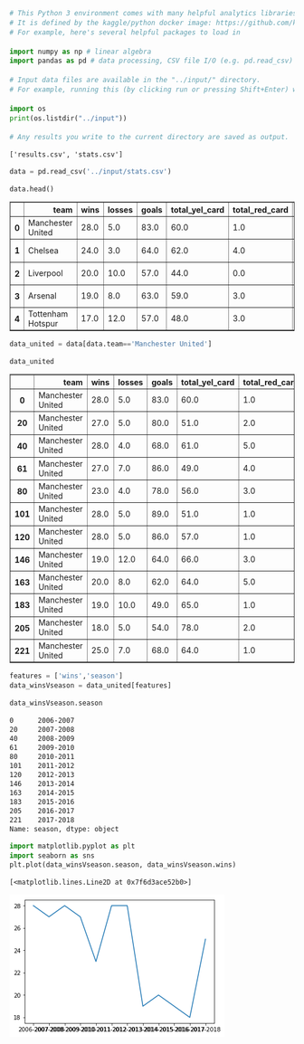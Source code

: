 

```python
# This Python 3 environment comes with many helpful analytics libraries installed
# It is defined by the kaggle/python docker image: https://github.com/kaggle/docker-python
# For example, here's several helpful packages to load in 

import numpy as np # linear algebra
import pandas as pd # data processing, CSV file I/O (e.g. pd.read_csv)

# Input data files are available in the "../input/" directory.
# For example, running this (by clicking run or pressing Shift+Enter) will list the files in the input directory

import os
print(os.listdir("../input"))

# Any results you write to the current directory are saved as output.
```

    ['results.csv', 'stats.csv']



```python
data = pd.read_csv('../input/stats.csv')
```


```python
data.head()
```




<div>
<style scoped>
    .dataframe tbody tr th:only-of-type {
        vertical-align: middle;
    }

    .dataframe tbody tr th {
        vertical-align: top;
    }

    .dataframe thead th {
        text-align: right;
    }
</style>
<table border="1" class="dataframe">
  <thead>
    <tr style="text-align: right;">
      <th></th>
      <th>team</th>
      <th>wins</th>
      <th>losses</th>
      <th>goals</th>
      <th>total_yel_card</th>
      <th>total_red_card</th>
      <th>total_scoring_att</th>
      <th>ontarget_scoring_att</th>
      <th>hit_woodwork</th>
      <th>att_hd_goal</th>
      <th>att_pen_goal</th>
      <th>att_freekick_goal</th>
      <th>att_ibox_goal</th>
      <th>att_obox_goal</th>
      <th>goal_fastbreak</th>
      <th>total_offside</th>
      <th>clean_sheet</th>
      <th>goals_conceded</th>
      <th>saves</th>
      <th>outfielder_block</th>
      <th>interception</th>
      <th>total_tackle</th>
      <th>last_man_tackle</th>
      <th>total_clearance</th>
      <th>head_clearance</th>
      <th>own_goals</th>
      <th>penalty_conceded</th>
      <th>pen_goals_conceded</th>
      <th>total_pass</th>
      <th>total_through_ball</th>
      <th>total_long_balls</th>
      <th>backward_pass</th>
      <th>total_cross</th>
      <th>corner_taken</th>
      <th>touches</th>
      <th>big_chance_missed</th>
      <th>clearance_off_line</th>
      <th>dispossessed</th>
      <th>penalty_save</th>
      <th>total_high_claim</th>
      <th>punches</th>
      <th>season</th>
    </tr>
  </thead>
  <tbody>
    <tr>
      <th>0</th>
      <td>Manchester United</td>
      <td>28.0</td>
      <td>5.0</td>
      <td>83.0</td>
      <td>60.0</td>
      <td>1.0</td>
      <td>698.0</td>
      <td>256.0</td>
      <td>21.0</td>
      <td>12.0</td>
      <td>5.0</td>
      <td>1.0</td>
      <td>72.0</td>
      <td>11.0</td>
      <td>9.0</td>
      <td>80.0</td>
      <td>16.0</td>
      <td>27.0</td>
      <td>2.0</td>
      <td>81.0</td>
      <td>254.0</td>
      <td>890.0</td>
      <td>1.0</td>
      <td>1222.0</td>
      <td>NaN</td>
      <td>1.0</td>
      <td>5.0</td>
      <td>3.0</td>
      <td>18723.0</td>
      <td>NaN</td>
      <td>2397.0</td>
      <td>NaN</td>
      <td>918.0</td>
      <td>258.0</td>
      <td>25686.0</td>
      <td>NaN</td>
      <td>1.0</td>
      <td>NaN</td>
      <td>2.0</td>
      <td>37.0</td>
      <td>25.0</td>
      <td>2006-2007</td>
    </tr>
    <tr>
      <th>1</th>
      <td>Chelsea</td>
      <td>24.0</td>
      <td>3.0</td>
      <td>64.0</td>
      <td>62.0</td>
      <td>4.0</td>
      <td>636.0</td>
      <td>216.0</td>
      <td>14.0</td>
      <td>16.0</td>
      <td>3.0</td>
      <td>6.0</td>
      <td>41.0</td>
      <td>23.0</td>
      <td>6.0</td>
      <td>127.0</td>
      <td>22.0</td>
      <td>24.0</td>
      <td>4.0</td>
      <td>74.0</td>
      <td>292.0</td>
      <td>982.0</td>
      <td>0.0</td>
      <td>1206.0</td>
      <td>NaN</td>
      <td>1.0</td>
      <td>3.0</td>
      <td>2.0</td>
      <td>16759.0</td>
      <td>NaN</td>
      <td>2270.0</td>
      <td>NaN</td>
      <td>897.0</td>
      <td>231.0</td>
      <td>24010.0</td>
      <td>NaN</td>
      <td>2.0</td>
      <td>NaN</td>
      <td>1.0</td>
      <td>74.0</td>
      <td>22.0</td>
      <td>2006-2007</td>
    </tr>
    <tr>
      <th>2</th>
      <td>Liverpool</td>
      <td>20.0</td>
      <td>10.0</td>
      <td>57.0</td>
      <td>44.0</td>
      <td>0.0</td>
      <td>668.0</td>
      <td>214.0</td>
      <td>15.0</td>
      <td>8.0</td>
      <td>6.0</td>
      <td>1.0</td>
      <td>46.0</td>
      <td>11.0</td>
      <td>3.0</td>
      <td>120.0</td>
      <td>20.0</td>
      <td>27.0</td>
      <td>1.0</td>
      <td>65.0</td>
      <td>246.0</td>
      <td>969.0</td>
      <td>2.0</td>
      <td>1115.0</td>
      <td>NaN</td>
      <td>0.0</td>
      <td>1.0</td>
      <td>1.0</td>
      <td>17154.0</td>
      <td>NaN</td>
      <td>2800.0</td>
      <td>NaN</td>
      <td>1107.0</td>
      <td>282.0</td>
      <td>24150.0</td>
      <td>NaN</td>
      <td>1.0</td>
      <td>NaN</td>
      <td>0.0</td>
      <td>51.0</td>
      <td>27.0</td>
      <td>2006-2007</td>
    </tr>
    <tr>
      <th>3</th>
      <td>Arsenal</td>
      <td>19.0</td>
      <td>8.0</td>
      <td>63.0</td>
      <td>59.0</td>
      <td>3.0</td>
      <td>638.0</td>
      <td>226.0</td>
      <td>19.0</td>
      <td>10.0</td>
      <td>10.0</td>
      <td>3.0</td>
      <td>53.0</td>
      <td>10.0</td>
      <td>7.0</td>
      <td>111.0</td>
      <td>12.0</td>
      <td>35.0</td>
      <td>6.0</td>
      <td>73.0</td>
      <td>214.0</td>
      <td>998.0</td>
      <td>1.0</td>
      <td>1202.0</td>
      <td>NaN</td>
      <td>1.0</td>
      <td>3.0</td>
      <td>3.0</td>
      <td>18458.0</td>
      <td>NaN</td>
      <td>2045.0</td>
      <td>NaN</td>
      <td>873.0</td>
      <td>278.0</td>
      <td>25592.0</td>
      <td>NaN</td>
      <td>1.0</td>
      <td>NaN</td>
      <td>0.0</td>
      <td>88.0</td>
      <td>27.0</td>
      <td>2006-2007</td>
    </tr>
    <tr>
      <th>4</th>
      <td>Tottenham Hotspur</td>
      <td>17.0</td>
      <td>12.0</td>
      <td>57.0</td>
      <td>48.0</td>
      <td>3.0</td>
      <td>520.0</td>
      <td>184.0</td>
      <td>6.0</td>
      <td>5.0</td>
      <td>6.0</td>
      <td>2.0</td>
      <td>44.0</td>
      <td>13.0</td>
      <td>9.0</td>
      <td>149.0</td>
      <td>6.0</td>
      <td>54.0</td>
      <td>11.0</td>
      <td>128.0</td>
      <td>276.0</td>
      <td>995.0</td>
      <td>2.0</td>
      <td>1412.0</td>
      <td>NaN</td>
      <td>2.0</td>
      <td>7.0</td>
      <td>6.0</td>
      <td>14914.0</td>
      <td>NaN</td>
      <td>2408.0</td>
      <td>NaN</td>
      <td>796.0</td>
      <td>181.0</td>
      <td>22200.0</td>
      <td>NaN</td>
      <td>2.0</td>
      <td>NaN</td>
      <td>0.0</td>
      <td>51.0</td>
      <td>24.0</td>
      <td>2006-2007</td>
    </tr>
  </tbody>
</table>
</div>




```python
data_united = data[data.team=='Manchester United']
```


```python
data_united
```




<div>
<style scoped>
    .dataframe tbody tr th:only-of-type {
        vertical-align: middle;
    }

    .dataframe tbody tr th {
        vertical-align: top;
    }

    .dataframe thead th {
        text-align: right;
    }
</style>
<table border="1" class="dataframe">
  <thead>
    <tr style="text-align: right;">
      <th></th>
      <th>team</th>
      <th>wins</th>
      <th>losses</th>
      <th>goals</th>
      <th>total_yel_card</th>
      <th>total_red_card</th>
      <th>total_scoring_att</th>
      <th>ontarget_scoring_att</th>
      <th>hit_woodwork</th>
      <th>att_hd_goal</th>
      <th>att_pen_goal</th>
      <th>att_freekick_goal</th>
      <th>att_ibox_goal</th>
      <th>att_obox_goal</th>
      <th>goal_fastbreak</th>
      <th>total_offside</th>
      <th>clean_sheet</th>
      <th>goals_conceded</th>
      <th>saves</th>
      <th>outfielder_block</th>
      <th>interception</th>
      <th>total_tackle</th>
      <th>last_man_tackle</th>
      <th>total_clearance</th>
      <th>head_clearance</th>
      <th>own_goals</th>
      <th>penalty_conceded</th>
      <th>pen_goals_conceded</th>
      <th>total_pass</th>
      <th>total_through_ball</th>
      <th>total_long_balls</th>
      <th>backward_pass</th>
      <th>total_cross</th>
      <th>corner_taken</th>
      <th>touches</th>
      <th>big_chance_missed</th>
      <th>clearance_off_line</th>
      <th>dispossessed</th>
      <th>penalty_save</th>
      <th>total_high_claim</th>
      <th>punches</th>
      <th>season</th>
    </tr>
  </thead>
  <tbody>
    <tr>
      <th>0</th>
      <td>Manchester United</td>
      <td>28.0</td>
      <td>5.0</td>
      <td>83.0</td>
      <td>60.0</td>
      <td>1.0</td>
      <td>698.0</td>
      <td>256.0</td>
      <td>21.0</td>
      <td>12.0</td>
      <td>5.0</td>
      <td>1.0</td>
      <td>72.0</td>
      <td>11.0</td>
      <td>9.0</td>
      <td>80.0</td>
      <td>16.0</td>
      <td>27.0</td>
      <td>2.0</td>
      <td>81.0</td>
      <td>254.0</td>
      <td>890.0</td>
      <td>1.0</td>
      <td>1222.0</td>
      <td>NaN</td>
      <td>1.0</td>
      <td>5.0</td>
      <td>3.0</td>
      <td>18723.0</td>
      <td>NaN</td>
      <td>2397.0</td>
      <td>NaN</td>
      <td>918.0</td>
      <td>258.0</td>
      <td>25686.0</td>
      <td>NaN</td>
      <td>1.0</td>
      <td>NaN</td>
      <td>2.0</td>
      <td>37.0</td>
      <td>25.0</td>
      <td>2006-2007</td>
    </tr>
    <tr>
      <th>20</th>
      <td>Manchester United</td>
      <td>27.0</td>
      <td>5.0</td>
      <td>80.0</td>
      <td>51.0</td>
      <td>2.0</td>
      <td>696.0</td>
      <td>260.0</td>
      <td>16.0</td>
      <td>12.0</td>
      <td>6.0</td>
      <td>6.0</td>
      <td>64.0</td>
      <td>16.0</td>
      <td>7.0</td>
      <td>100.0</td>
      <td>21.0</td>
      <td>22.0</td>
      <td>2.0</td>
      <td>96.0</td>
      <td>446.0</td>
      <td>978.0</td>
      <td>2.0</td>
      <td>2022.0</td>
      <td>1140.0</td>
      <td>0.0</td>
      <td>1.0</td>
      <td>1.0</td>
      <td>17422.0</td>
      <td>90.0</td>
      <td>2417.0</td>
      <td>NaN</td>
      <td>936.0</td>
      <td>261.0</td>
      <td>26620.0</td>
      <td>NaN</td>
      <td>10.0</td>
      <td>627.0</td>
      <td>0.0</td>
      <td>47.0</td>
      <td>23.0</td>
      <td>2007-2008</td>
    </tr>
    <tr>
      <th>40</th>
      <td>Manchester United</td>
      <td>28.0</td>
      <td>4.0</td>
      <td>68.0</td>
      <td>61.0</td>
      <td>5.0</td>
      <td>715.0</td>
      <td>230.0</td>
      <td>9.0</td>
      <td>7.0</td>
      <td>4.0</td>
      <td>4.0</td>
      <td>56.0</td>
      <td>12.0</td>
      <td>12.0</td>
      <td>99.0</td>
      <td>24.0</td>
      <td>24.0</td>
      <td>NaN</td>
      <td>120.0</td>
      <td>640.0</td>
      <td>741.0</td>
      <td>8.0</td>
      <td>1322.0</td>
      <td>716.0</td>
      <td>1.0</td>
      <td>3.0</td>
      <td>3.0</td>
      <td>19416.0</td>
      <td>291.0</td>
      <td>2192.0</td>
      <td>NaN</td>
      <td>1039.0</td>
      <td>257.0</td>
      <td>30077.0</td>
      <td>NaN</td>
      <td>3.0</td>
      <td>579.0</td>
      <td>0.0</td>
      <td>56.0</td>
      <td>22.0</td>
      <td>2008-2009</td>
    </tr>
    <tr>
      <th>61</th>
      <td>Manchester United</td>
      <td>27.0</td>
      <td>7.0</td>
      <td>86.0</td>
      <td>49.0</td>
      <td>4.0</td>
      <td>695.0</td>
      <td>221.0</td>
      <td>12.0</td>
      <td>14.0</td>
      <td>6.0</td>
      <td>3.0</td>
      <td>77.0</td>
      <td>9.0</td>
      <td>6.0</td>
      <td>85.0</td>
      <td>19.0</td>
      <td>28.0</td>
      <td>0.0</td>
      <td>100.0</td>
      <td>602.0</td>
      <td>828.0</td>
      <td>13.0</td>
      <td>983.0</td>
      <td>584.0</td>
      <td>0.0</td>
      <td>2.0</td>
      <td>2.0</td>
      <td>19318.0</td>
      <td>243.0</td>
      <td>2205.0</td>
      <td>NaN</td>
      <td>1156.0</td>
      <td>297.0</td>
      <td>28968.0</td>
      <td>NaN</td>
      <td>2.0</td>
      <td>622.0</td>
      <td>0.0</td>
      <td>65.0</td>
      <td>18.0</td>
      <td>2009-2010</td>
    </tr>
    <tr>
      <th>80</th>
      <td>Manchester United</td>
      <td>23.0</td>
      <td>4.0</td>
      <td>78.0</td>
      <td>56.0</td>
      <td>3.0</td>
      <td>618.0</td>
      <td>212.0</td>
      <td>15.0</td>
      <td>18.0</td>
      <td>3.0</td>
      <td>1.0</td>
      <td>71.0</td>
      <td>7.0</td>
      <td>5.0</td>
      <td>102.0</td>
      <td>15.0</td>
      <td>37.0</td>
      <td>0.0</td>
      <td>107.0</td>
      <td>646.0</td>
      <td>693.0</td>
      <td>17.0</td>
      <td>1053.0</td>
      <td>634.0</td>
      <td>1.0</td>
      <td>6.0</td>
      <td>5.0</td>
      <td>18870.0</td>
      <td>212.0</td>
      <td>2279.0</td>
      <td>2411.0</td>
      <td>1005.0</td>
      <td>243.0</td>
      <td>26671.0</td>
      <td>50.0</td>
      <td>2.0</td>
      <td>471.0</td>
      <td>0.0</td>
      <td>45.0</td>
      <td>16.0</td>
      <td>2010-2011</td>
    </tr>
    <tr>
      <th>101</th>
      <td>Manchester United</td>
      <td>28.0</td>
      <td>5.0</td>
      <td>89.0</td>
      <td>51.0</td>
      <td>1.0</td>
      <td>646.0</td>
      <td>243.0</td>
      <td>17.0</td>
      <td>16.0</td>
      <td>9.0</td>
      <td>2.0</td>
      <td>74.0</td>
      <td>15.0</td>
      <td>2.0</td>
      <td>89.0</td>
      <td>20.0</td>
      <td>33.0</td>
      <td>0.0</td>
      <td>138.0</td>
      <td>574.0</td>
      <td>803.0</td>
      <td>6.0</td>
      <td>1165.0</td>
      <td>749.0</td>
      <td>2.0</td>
      <td>3.0</td>
      <td>2.0</td>
      <td>20184.0</td>
      <td>103.0</td>
      <td>2189.0</td>
      <td>2765.0</td>
      <td>1018.0</td>
      <td>279.0</td>
      <td>28113.0</td>
      <td>64.0</td>
      <td>3.0</td>
      <td>521.0</td>
      <td>1.0</td>
      <td>37.0</td>
      <td>26.0</td>
      <td>2011-2012</td>
    </tr>
    <tr>
      <th>120</th>
      <td>Manchester United</td>
      <td>28.0</td>
      <td>5.0</td>
      <td>86.0</td>
      <td>57.0</td>
      <td>1.0</td>
      <td>561.0</td>
      <td>213.0</td>
      <td>24.0</td>
      <td>14.0</td>
      <td>4.0</td>
      <td>1.0</td>
      <td>77.0</td>
      <td>9.0</td>
      <td>2.0</td>
      <td>96.0</td>
      <td>13.0</td>
      <td>43.0</td>
      <td>1.0</td>
      <td>143.0</td>
      <td>514.0</td>
      <td>731.0</td>
      <td>4.0</td>
      <td>1319.0</td>
      <td>848.0</td>
      <td>4.0</td>
      <td>0.0</td>
      <td>0.0</td>
      <td>19696.0</td>
      <td>103.0</td>
      <td>1973.0</td>
      <td>2727.0</td>
      <td>962.0</td>
      <td>218.0</td>
      <td>27264.0</td>
      <td>65.0</td>
      <td>5.0</td>
      <td>506.0</td>
      <td>0.0</td>
      <td>38.0</td>
      <td>28.0</td>
      <td>2012-2013</td>
    </tr>
    <tr>
      <th>146</th>
      <td>Manchester United</td>
      <td>19.0</td>
      <td>12.0</td>
      <td>64.0</td>
      <td>66.0</td>
      <td>3.0</td>
      <td>526.0</td>
      <td>183.0</td>
      <td>16.0</td>
      <td>10.0</td>
      <td>5.0</td>
      <td>5.0</td>
      <td>53.0</td>
      <td>11.0</td>
      <td>1.0</td>
      <td>97.0</td>
      <td>13.0</td>
      <td>43.0</td>
      <td>103.0</td>
      <td>108.0</td>
      <td>595.0</td>
      <td>676.0</td>
      <td>4.0</td>
      <td>1382.0</td>
      <td>856.0</td>
      <td>1.0</td>
      <td>4.0</td>
      <td>3.0</td>
      <td>18894.0</td>
      <td>61.0</td>
      <td>2077.0</td>
      <td>2898.0</td>
      <td>1000.0</td>
      <td>216.0</td>
      <td>27367.0</td>
      <td>38.0</td>
      <td>1.0</td>
      <td>491.0</td>
      <td>0.0</td>
      <td>32.0</td>
      <td>14.0</td>
      <td>2013-2014</td>
    </tr>
    <tr>
      <th>163</th>
      <td>Manchester United</td>
      <td>20.0</td>
      <td>8.0</td>
      <td>62.0</td>
      <td>64.0</td>
      <td>5.0</td>
      <td>512.0</td>
      <td>180.0</td>
      <td>11.0</td>
      <td>12.0</td>
      <td>3.0</td>
      <td>2.0</td>
      <td>55.0</td>
      <td>7.0</td>
      <td>2.0</td>
      <td>87.0</td>
      <td>11.0</td>
      <td>37.0</td>
      <td>100.0</td>
      <td>96.0</td>
      <td>679.0</td>
      <td>739.0</td>
      <td>4.0</td>
      <td>1118.0</td>
      <td>638.0</td>
      <td>1.0</td>
      <td>4.0</td>
      <td>3.0</td>
      <td>21311.0</td>
      <td>89.0</td>
      <td>2969.0</td>
      <td>3457.0</td>
      <td>908.0</td>
      <td>214.0</td>
      <td>29044.0</td>
      <td>43.0</td>
      <td>5.0</td>
      <td>393.0</td>
      <td>1.0</td>
      <td>33.0</td>
      <td>7.0</td>
      <td>2014-2015</td>
    </tr>
    <tr>
      <th>183</th>
      <td>Manchester United</td>
      <td>19.0</td>
      <td>10.0</td>
      <td>49.0</td>
      <td>65.0</td>
      <td>1.0</td>
      <td>430.0</td>
      <td>144.0</td>
      <td>9.0</td>
      <td>5.0</td>
      <td>3.0</td>
      <td>1.0</td>
      <td>44.0</td>
      <td>5.0</td>
      <td>2.0</td>
      <td>75.0</td>
      <td>18.0</td>
      <td>35.0</td>
      <td>90.0</td>
      <td>96.0</td>
      <td>594.0</td>
      <td>760.0</td>
      <td>4.0</td>
      <td>755.0</td>
      <td>373.0</td>
      <td>2.0</td>
      <td>2.0</td>
      <td>2.0</td>
      <td>20070.0</td>
      <td>43.0</td>
      <td>2649.0</td>
      <td>3221.0</td>
      <td>786.0</td>
      <td>228.0</td>
      <td>27542.0</td>
      <td>28.0</td>
      <td>4.0</td>
      <td>522.0</td>
      <td>0.0</td>
      <td>29.0</td>
      <td>13.0</td>
      <td>2015-2016</td>
    </tr>
    <tr>
      <th>205</th>
      <td>Manchester United</td>
      <td>18.0</td>
      <td>5.0</td>
      <td>54.0</td>
      <td>78.0</td>
      <td>2.0</td>
      <td>591.0</td>
      <td>210.0</td>
      <td>19.0</td>
      <td>9.0</td>
      <td>3.0</td>
      <td>1.0</td>
      <td>47.0</td>
      <td>7.0</td>
      <td>5.0</td>
      <td>99.0</td>
      <td>17.0</td>
      <td>29.0</td>
      <td>85.0</td>
      <td>99.0</td>
      <td>584.0</td>
      <td>690.0</td>
      <td>4.0</td>
      <td>1112.0</td>
      <td>580.0</td>
      <td>1.0</td>
      <td>5.0</td>
      <td>4.0</td>
      <td>20245.0</td>
      <td>99.0</td>
      <td>2424.0</td>
      <td>3177.0</td>
      <td>848.0</td>
      <td>217.0</td>
      <td>28119.0</td>
      <td>50.0</td>
      <td>1.0</td>
      <td>389.0</td>
      <td>1.0</td>
      <td>32.0</td>
      <td>4.0</td>
      <td>2016-2017</td>
    </tr>
    <tr>
      <th>221</th>
      <td>Manchester United</td>
      <td>25.0</td>
      <td>7.0</td>
      <td>68.0</td>
      <td>64.0</td>
      <td>1.0</td>
      <td>512.0</td>
      <td>178.0</td>
      <td>16.0</td>
      <td>12.0</td>
      <td>1.0</td>
      <td>2.0</td>
      <td>56.0</td>
      <td>13.0</td>
      <td>4.0</td>
      <td>88.0</td>
      <td>19.0</td>
      <td>28.0</td>
      <td>118.0</td>
      <td>112.0</td>
      <td>481.0</td>
      <td>564.0</td>
      <td>0.0</td>
      <td>853.0</td>
      <td>436.0</td>
      <td>2.0</td>
      <td>1.0</td>
      <td>1.0</td>
      <td>20064.0</td>
      <td>85.0</td>
      <td>2308.0</td>
      <td>2878.0</td>
      <td>753.0</td>
      <td>220.0</td>
      <td>27525.0</td>
      <td>42.0</td>
      <td>4.0</td>
      <td>399.0</td>
      <td>0.0</td>
      <td>20.0</td>
      <td>6.0</td>
      <td>2017-2018</td>
    </tr>
  </tbody>
</table>
</div>




```python
features = ['wins','season']
data_winsVseason = data_united[features]
```


```python
data_winsVseason.season

```




    0      2006-2007
    20     2007-2008
    40     2008-2009
    61     2009-2010
    80     2010-2011
    101    2011-2012
    120    2012-2013
    146    2013-2014
    163    2014-2015
    183    2015-2016
    205    2016-2017
    221    2017-2018
    Name: season, dtype: object




```python
import matplotlib.pyplot as plt
import seaborn as sns
plt.plot(data_winsVseason.season, data_winsVseason.wins)
```




    [<matplotlib.lines.Line2D at 0x7f6d3ace52b0>]




![png](/img/kernel_7_1.png)



```python

```
